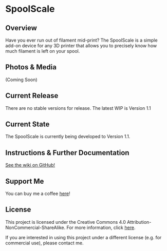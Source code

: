 # SpoolScale

## Overview
Have you ever run out of filament mid-print? The SpoolScale is a simple add-on device for any 3D printer that allows you to precisely know how much filament is left on your spool.

## Photos & Media
(Coming Soon)

## Current Release
There are no stable versions for release. The latest WIP is Version 1.1

## Current State
The SpoolScale is currently being developed to Version 1.1.

## Instructions & Further Documentation
[See the wiki on GitHub!](https://github.com/JimHeaney/SpoolScale/wiki) 

## Support Me
You can buy me a coffee [here](https://www.buymeacoffee.com/jimheaney)!

## License
This project is licensed under the Creative Commons 4.0 Attribution-NonCommercial-ShareAlike. For more information, click [here](https://creativecommons.org/licenses/by-nc-sa/4.0/).

If you are interested in using this project under a different license (e.g. for commercial use), please contact me. 

